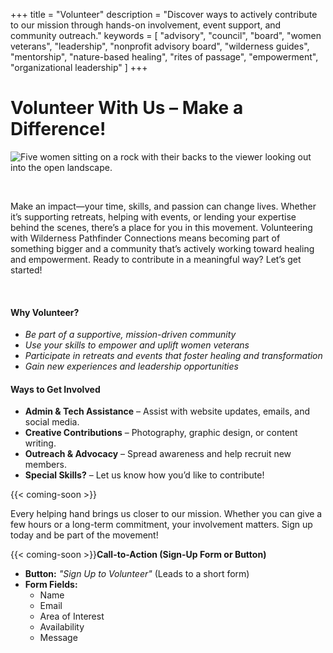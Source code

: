 +++
title = "Volunteer"
description = "Discover ways to actively contribute to our mission through hands-on involvement, event support, and community outreach."
keywords = [
  "advisory",
  "council",
  "board",
  "women veterans",
  "leadership",
  "nonprofit advisory board",
  "wilderness guides",
  "mentorship",
  "nature-based healing",
  "rites of passage",
  "empowerment",
  "organizational leadership"
]
+++
# Volunteer With Us – Make a Difference!

![Five women sitting on a rock with their backs to the viewer looking out into the open landscape.](/uploads/pexels-jokassis-5534205.jpg "Photo by Jo Kassis: https://www.pexels.com/photo/women-sitting-on-a-rock-in-the-mountains-5534205/")

&nbsp;

Make an impact—your time, skills, and passion can change lives. Whether it’s supporting retreats, helping with events, or lending your expertise behind the scenes, there’s a place for you in this movement. Volunteering with Wilderness Pathfinder Connections means becoming part of something bigger and a community that’s actively working toward healing and empowerment. Ready to contribute in a meaningful way? Let’s get started!

&nbsp;

#### **Why Volunteer?**

* *Be part of a supportive, mission-driven community*
* *Use your skills to empower and uplift women veterans*
* *Participate in retreats and events that foster healing and transformation*
* *Gain new experiences and leadership opportunities*

#### **Ways to Get Involved**

* **Admin & Tech Assistance** – Assist with website updates, emails, and social media.
* **Creative Contributions** – Photography, graphic design, or content writing.
* **Outreach & Advocacy** – Spread awareness and help recruit new members.
* **Special Skills?** – Let us know how you’d like to contribute!

{{< coming-soon >}}

Every helping hand brings us closer to our mission. Whether you can give a few hours or a long-term commitment, your involvement matters. Sign up today and be part of the movement!

{{< coming-soon >}}**Call-to-Action (Sign-Up Form or Button)**

* **Button:** *"Sign Up to Volunteer"* (Leads to a short form)
* **Form Fields:**
  * Name
  * Email
  * Area of Interest
  * Availability
  * Message
